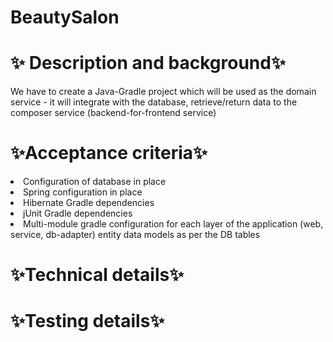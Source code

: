 # BeautySalon


# ✨ Description and background✨
 We have to create a Java-Gradle project which will be used as the domain service - it will integrate with the database, retrieve/return data to the composer service (backend-for-frontend service) 
 
# ✨Acceptance criteria✨
<li> Configuration of database in place </li>
<li> Spring configuration in place </li>
<li> Hibernate Gradle dependencies </li>
<li> jUnit Gradle dependencies </li>
<li> Multi-module gradle configuration for each layer of the application (web, service, db-adapter)
entity data models as per the DB tables </li>

# ✨Technical details✨

# ✨Testing details✨
